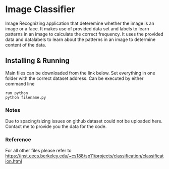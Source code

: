 # Image Classifier

Image Recognizing application that deteremine whether the image is an image or a face. It makes use of provided data set and labels to learn patterns in an image to calculate the correct frequency.
It uses the provided data and datalabels to learn about the patterns in an image to determine content of the data.

## Installing & Running
Main files can be downloaded from the link below. Set everything in one folder with the correct dataset address. 
Can be executed by either command line 
```
run python
python filename.py
```

### Notes
Due to spacing/sizing issues on github dataset could not be uploaded here. Contact me to provide you the data for the code.

### Reference
For all other files please refer to
https://inst.eecs.berkeley.edu/~cs188/sp11/projects/classification/classification.html



